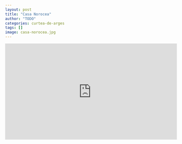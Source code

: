 ```yaml
---
layout: post
title: "Casa Norocea"
author: "TODO"
categories: curtea-de-arges
tags: []
image: casa-norocea.jpg
---
```


<iframe width="560" height="315" id="test" src="https://www.youtube.com/embed/59666pbFTdo?autoplay=1" title="Voice Your Place Curtea de Argeș - Ruina Bisericii Sân Nicoară" frameborder="0" allow="accelerometer; autoplay; clipboard-write; encrypted-media; gyroscope; picture-in-picture; web-share" allowfullscreen></iframe>
